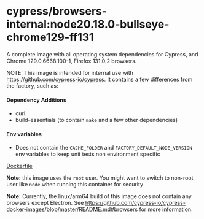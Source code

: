 # cypress/browsers-internal:node20.18.0-bullseye-chrome129-ff131

A complete image with all operating system dependencies for Cypress, and Chrome 129.0.6668.100-1, Firefox 131.0.2 browsers.

NOTE: This image is intended for internal use with https://github.com/cypress-io/cypress. It contains a few differences from the factory, such as:

#### Dependency Additions

- curl
- build-essentials (to contain `make` and a few other dependencies)

#### Env variables

- Does not contain the `CACHE_FOLDER` and `FACTORY_DEFAULT_NODE_VERSION` env variables to keep unit tests non environment specific

[Dockerfile](Dockerfile)

**Note:** this image uses the `root` user. You might want to switch to non-root user like `node` when running this container for security

**Note:** Currently, the linux/arm64 build of this image does not contain any browsers except Electron. See https://github.com/cypress-io/cypress-docker-images/blob/master/README.md#browsers for more information.
